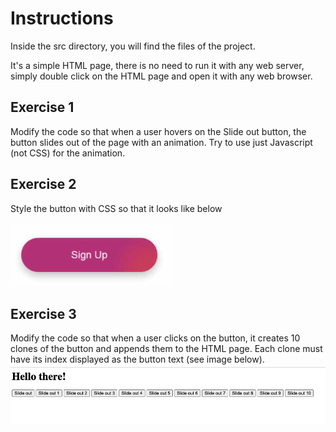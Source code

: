 # Instructions

Inside the src directory, you will find the files of the project.

It's a simple HTML page, there is no need to run it with any web server, simply double click on the HTML page and open it with any web browser.

## Exercise 1

Modify the code so that when a user hovers on the Slide out button, the button slides out of the page with an animation.
Try to use just Javascript (not CSS) for the animation.

## Exercise 2

Style the button with CSS so that it looks like below

![Step 2](/assets/step-2.png)

## Exercise 3

Modify the code so that when a user clicks on the button, it creates 10 clones of the button and appends them to the HTML page.
Each clone must have its index displayed as the button text (see image below).
![Step 2](/assets/step-3.png)
